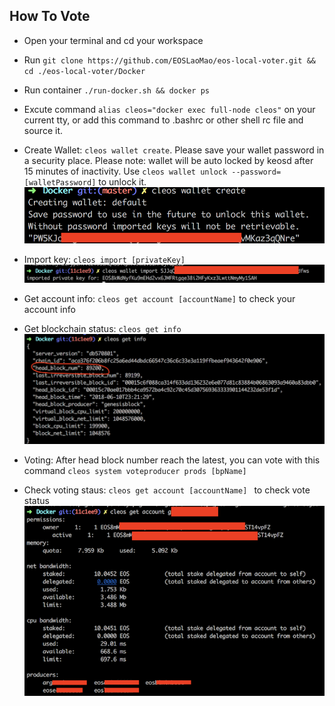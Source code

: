 ## How To Vote
* Open your terminal and cd your workspace

* Run `git clone https://github.com/EOSLaoMao/eos-local-voter.git && cd ./eos-local-voter/Docker`

* Run container `./run-docker.sh && docker ps`

* Excute command `alias cleos="docker exec full-node cleos"` on your current tty, or add this command to .bashrc or other shell rc file and source it.

* Create Wallet: `cleos wallet create`. Please save your wallet password in a security place. Please note: wallet will be auto locked by keosd after 15 minutes of inactivity. Use `cleos wallet unlock --password=[walletPassword]` to unlock it.
![](./Docker/images/00-createwallet.png)

* Import key: `cleos import [privateKey]`
![](./Docker/images/01-importkey.png)

* Get account info: `cleos get account [accountName]` to check your account info 

* Get blockchain status: `cleos get info` 
![](./Docker/images/02-getchaininfo.png)
 
* Voting: After head block number reach the latest, you can vote with this command `cleos system voteproducer prods [bpName]`

* Check voting staus: `cleos get account [accountName] ` to check vote status
![](./Docker/images/03-votinginfo.png)
